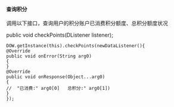 #### 查询积分

调用以下接口，查询用户的积分账户已消费积分额度、总积分额度状况

public void checkPoints\(DListener listener\);

```
DOW.getInstance(this).checkPoints(newDataListener(){
@Override
public void onError(String arg0)
{
}
@Override
public void onResponse(Object...arg0)
{
//  "已消费:" arg0[0]   总积分:" arg0[1])
}
});
```

 



